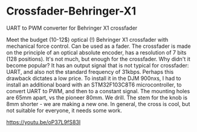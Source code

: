 # Crossfader-Behringer-X1
UART to PWM converter for Behringer X1 crossfader

Meet the budget (10-12$) optical (!) Behringer X1 crossfader with mechanical force control. Can be used as a fader. The crossfader is made on the principle of an optical absolute encoder, has a resolution of 7 bits (128 positions). It's not much, but enough for the crossfader. Why didn't it become popular? It has an output signal that is not typical for crossfader: UART, and also not the standard frequency of 31kbps. Perhaps this drawback dictates a low price. To install it in the DJM 900nxs, I had to install an additional board with an STM32F103C8T6 microcontroller, to convert UART to PWM, and then to a constant signal. The mounting holes are 65mm apart, vs the pioneer 80mm. We drill. The stem for the knob is 8mm shorter - we are making a new one. In general, the cross is cool, but not suitable for everyone, it needs some work.

https://youtu.be/oP37L9fS83I
